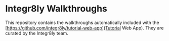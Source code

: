 # Integr8ly Walkthroughs

This repository contains the walkthroughs automatically included with the [https://github.com/integr8ly/tutorial-web-app](Tutorial Web App). They are curated by the Integr8ly team.

